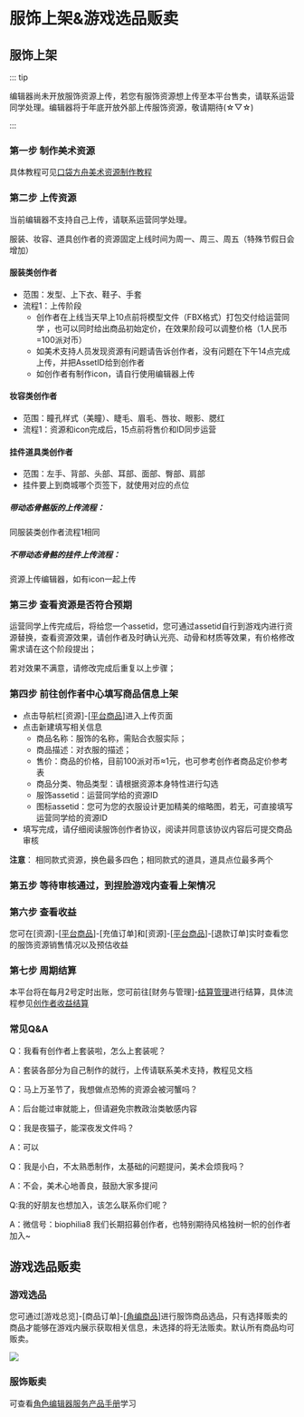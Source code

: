# 服饰上架&游戏选品贩卖

## 服饰上架

::: tip

编辑器尚未开放服饰资源上传，若您有服饰资源想上传至本平台售卖，请联系运营同学处理。编辑器将于年底开放外部上传服饰资源，敬请期待(☆▽☆)

:::

### 第一步 制作美术资源

具体教程可见[口袋方舟美术资源制作教程](https://meta.feishu.cn/wiki/XMvIwmVfVicHFWksfijcKFU1nmb)

### 第二步 上传资源

当前编辑器不支持自己上传，请联系运营同学处理。

服装、妆容、道具创作者的资源固定上线时间为周一、周三、周五（特殊节假日会增加）

#### 服装类创作者

- 范围：发型、上下衣、鞋子、手套
- 流程1：上传阶段
  - 创作者在上线当天早上10点前将模型文件（FBX格式）打包交付给运营同学 ，也可以同时给出商品初始定价，在效果阶段可以调整价格（1人民币=100派对币）
  - 如美术支持人员发现资源有问题请告诉创作者，没有问题在下午14点完成上传，并把AssetID给到创作者
  - 如创作者有制作icon，请自行使用编辑器上传

#### 妆容类创作者

- 范围：瞳孔样式（美瞳）、睫毛、眉毛、唇妆、眼影、腮红
- 流程1：资源和icon完成后，15点前将售价和ID同步运营

#### 挂件道具类创作者

- 范围：左手、背部、头部、耳部、面部、臀部、肩部
- 挂件要上到商城哪个页签下，就使用对应的点位

##### 带动态骨骼版的上传流程：

同服装类创作者流程1相同

##### 不带动态骨骼的挂件上传流程：

资源上传编辑器，如有icon一起上传

### 第三步 查看资源是否符合预期

运营同学上传完成后，将给您一个assetid，您可通过assetid自行到游戏内进行资源替换，查看资源效果，请创作者及时确认光亮、动骨和材质等效果，有价格修改需求请在这个阶段提出；

若对效果不满意，请修改完成后重复以上步骤；

### 第四步 前往创作者中心填写商品信息上架

- 点击导航栏[资源]-[[平台商品](https://portal.ark.online/#/admin/platform-product)]进入上传页面
- 点击新建填写相关信息
  - 商品名称：服饰的名称，需贴合衣服实际；
  - 商品描述：对衣服的描述；
  - 售价：商品的价格，目前100派对币≈1元，也可参考创作者商品定价参考表
  - 商品分类、物品类型：请根据资源本身特性进行勾选
  - 服饰assetid：运营同学给的资源ID
  - 图标assetid：您可为您的衣服设计更加精美的缩略图，若无，可直接填写运营同学给的资源ID
- 填写完成，请仔细阅读服饰创作者协议，阅读并同意该协议内容后可提交商品审核

**注意**： 相同款式资源，换色最多四色；相同款式的道具，道具点位最多两个

### 第五步 等待审核通过，到捏脸游戏内查看上架情况

### 第六步 查看收益

您可在[资源]-[[平台商品](https://portal.ark.online/#/admin/platform-product)]-[充值订单]和[资源]-[[平台商品](https://portal.ark.online/#/admin/platform-product)]-[退款订单]实时查看您的服饰资源销售情况以及预估收益

### 第七步 周期结算

本平台将在每月2号定时出账，您可前往[财务与管理]-[结算管理](https://portal.ark.online/#/admin/settle-list)进行结算，具体流程参见[创作者收益结算](https://docs.ark.online/CreatorPortal/Monetization.html)

### 常见Q&A

Q：我看有创作者上套装啦，怎么上套装呢？

A：套装各部分为自己制作的就行，上传请联系美术支持，教程见文档

Q：马上万圣节了，我想做点恐怖的资源会被河蟹吗？

A：后台能过审就能上，但请避免宗教政治类敏感内容

Q：我是夜猫子，能深夜发文件吗？

A：可以

Q：我是小白，不太熟悉制作，太基础的问题提问，美术会烦我吗？

A：不会，美术心地善良，鼓励大家多提问

Q:我的好朋友也想加入，该怎么联系你们呢？

A：微信号：biophilia8 我们长期招募创作者，也特别期待风格独树一帜的创作者加入~

## 游戏选品贩卖

### 游戏选品

您可通过[游戏总览]-[商品订单]-[[角编商品](https://portal.ark.online/#/admin/game-avatar-product)]进行服饰商品选品，只有选择贩卖的商品才能够在游戏内展示获取相关信息，未选择的将无法贩卖。默认所有商品均可贩卖。

![](https://qn-cdn.233leyuan.com/athena/online/8ffdb559fd334a25b7b94892f5d6d058_416025323.webp)

### 服饰贩卖

可查看[角色编辑器服务产品手册](https://docs.ark.online/Role/AvatarEditorService.html)学习

